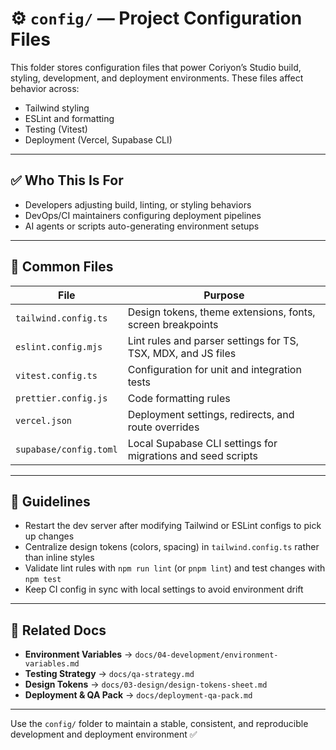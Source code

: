 # ⚙️ `config/` — Project Configuration Files

This folder stores configuration files that power Coriyon’s Studio build, styling, development, and deployment environments. These files affect behavior across:

* Tailwind styling
* ESLint and formatting
* Testing (Vitest)
* Deployment (Vercel, Supabase CLI)

---

## ✅ Who This Is For

* Developers adjusting build, linting, or styling behaviors
* DevOps/CI maintainers configuring deployment pipelines
* AI agents or scripts auto-generating environment setups

---

## 📁 Common Files

| File                   | Purpose                                                       |
| ---------------------- | ------------------------------------------------------------- |
| `tailwind.config.ts`   | Design tokens, theme extensions, fonts, screen breakpoints    |
| `eslint.config.mjs`    | Lint rules and parser settings for TS, TSX, MDX, and JS files |
| `vitest.config.ts`     | Configuration for unit and integration tests                  |
| `prettier.config.js`   | Code formatting rules                                         |
| `vercel.json`          | Deployment settings, redirects, and route overrides           |
| `supabase/config.toml` | Local Supabase CLI settings for migrations and seed scripts   |

---

## 🔧 Guidelines

* Restart the dev server after modifying Tailwind or ESLint configs to pick up changes
* Centralize design tokens (colors, spacing) in `tailwind.config.ts` rather than inline styles
* Validate lint rules with `npm run lint` (or `pnpm lint`) and test changes with `npm test`
* Keep CI config in sync with local settings to avoid environment drift

---

## 📌 Related Docs

* **Environment Variables** → `docs/04-development/environment-variables.md`
* **Testing Strategy** → `docs/qa-strategy.md`
* **Design Tokens** → `docs/03-design/design-tokens-sheet.md`
* **Deployment & QA Pack** → `docs/deployment-qa-pack.md`

---

Use the `config/` folder to maintain a stable, consistent, and reproducible development and deployment environment ✅
